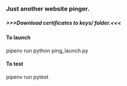 <h3>Just another website pinger.</h3>

<h5>>>>Download certificates to keys/ folder.<<<</h5>

<h4>To launch</h4>
pipenv run python ping_launch.py<br/>

<h4>To test</h4>
pipenv run pytest
